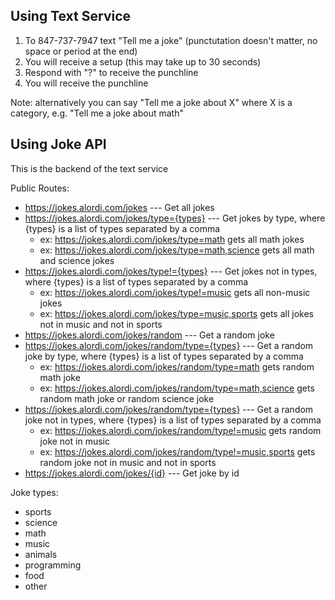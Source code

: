 ## Using Text Service

1. To 847-737-7947 text "Tell me a joke" (punctutation doesn't matter, no space or period at the end)
2. You will receive a setup (this may take up to 30 seconds)
3. Respond with "?" to receive the punchline
4. You will receive the punchline

Note: alternatively you can say "Tell me a joke about X" where X is a category, e.g. "Tell me a joke about math"


## Using Joke API
This is the backend of the text service

Public Routes:
- https://jokes.alordi.com/jokes --- Get all jokes
- https://jokes.alordi.com/jokes/type={types} --- Get jokes by type, where {types} is a list of types separated by a comma
  - ex: https://jokes.alordi.com/jokes/type=math gets all math jokes
  - ex: https://jokes.alordi.com/jokes/type=math,science gets all math and science jokes
- https://jokes.alordi.com/jokes/type!={types} --- Get jokes not in types, where {types} is a list of types separated by a comma
  - ex: https://jokes.alordi.com/jokes/type!=music gets all non-music jokes
  - ex: https://jokes.alordi.com/jokes/type=music,sports gets all jokes not in music and not in sports
- https://jokes.alordi.com/jokes/random --- Get a random joke
- https://jokes.alordi.com/jokes/random/type={types} --- Get a random joke by type, where {types} is a list of types separated by a comma
  - ex: https://jokes.alordi.com/jokes/random/type=math gets random math joke
  - ex: https://jokes.alordi.com/jokes/random/type=math,science gets random math joke or random science joke
- https://jokes.alordi.com/jokes/random/type={types} --- Get a random joke not in types, where {types} is a list of types separated by a comma
  - ex: https://jokes.alordi.com/jokes/random/type!=music gets random joke not in music
  - ex: https://jokes.alordi.com/jokes/random/type!=music,sports gets random joke not in music and not in sports
- https://jokes.alordi.com/jokes/{id} --- Get joke by id



  



Joke types:
- sports
- science
- math
- music
- animals
- programming
- food
- other
